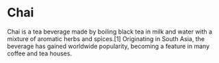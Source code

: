# Chai
Chai is a tea beverage made by boiling black tea in milk and water with a mixture of aromatic herbs and spices.[1] Originating in South Asia,  the beverage has gained worldwide popularity, becoming a feature in many coffee and tea houses.

